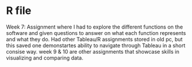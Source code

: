 # R file
Week 7: Assignment where I had to explore the different functions on the software and given questions to answer on what each function represents and what they do.
Had other Tableau/R assignments stored in old pc, but this saved one demonstartes ability to navigate through Tableau in a short consise way.
week 9 & 10 are other assignments that showcase skills in visualizing and comparing data.
